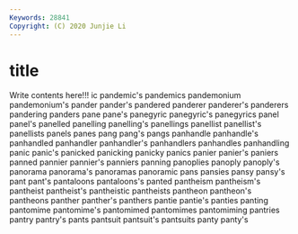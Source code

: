 ```yaml
---
Keywords: 28841
Copyright: (C) 2020 Junjie Li
---
```


# title

Write contents here!!!
ic 
pandemic's 
pandemics 
pandemonium
pandemonium's 
pander 
pander's 
pandered 
panderer 
panderer's 
panderers 
pandering 
panders 
pane
pane's 
panegyric 
panegyric's 
panegyrics 
panel 
panel's 
panelled 
panelling 
panelling's 
panellings
panellist 
panellist's 
panellists 
panels 
panes 
pang 
pang's 
pangs 
panhandle 
panhandle's
panhandled 
panhandler 
panhandler's 
panhandlers 
panhandles 
panhandling 
panic 
panic's 
panicked 
panicking
panicky 
panics 
panier 
panier's 
paniers 
panned 
pannier 
pannier's 
panniers 
panning
panoplies 
panoply 
panoply's 
panorama 
panorama's 
panoramas 
panoramic 
pans 
pansies 
pansy
pansy's 
pant 
pant's 
pantaloons 
pantaloons's 
panted 
pantheism 
pantheism's 
pantheist 
pantheist's
pantheistic 
pantheists 
pantheon 
pantheon's 
pantheons 
panther 
panther's 
panthers 
pantie 
pantie's
panties 
panting 
pantomime 
pantomime's 
pantomimed 
pantomimes 
pantomiming 
pantries 
pantry 
pantry's
pants 
pantsuit 
pantsuit's 
pantsuits 
panty 
panty's 
